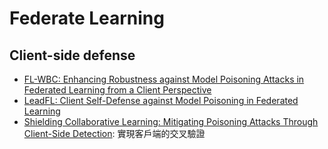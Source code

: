 # Federate Learning

## Client-side defense
- [FL-WBC: Enhancing Robustness against Model Poisoning Attacks in Federated Learning from a Client Perspective](https://arxiv.org/abs/2110.13864)
- [LeadFL: Client Self-Defense against Model Poisoning in Federated Learning](https://proceedings.mlr.press/v202/zhu23j/zhu23j.pdf)
- [Shielding Collaborative Learning: Mitigating Poisoning Attacks Through Client-Side Detection](https://ieeexplore.ieee.org/abstract/document/9066920): 實現客戶端的交叉驗證
